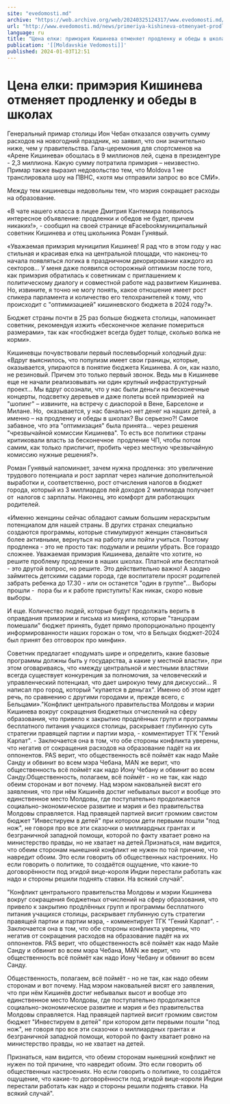 ```yaml
---
site: "evedomosti.md"
archive: "https://web.archive.org/web/20240325124317/www.evedomosti.md/news/primeriya-kishineva-otmenyaet-prodlenku-i-obedy-v-liceyah"
url: "http://www.evedomosti.md/news/primeriya-kishineva-otmenyaet-prodlenku-i-obedy-v-liceyah"
language: ru
title: "Цена елки: примэрия Кишинева отменяет продленку и обеды в школах"
publication: '[[Moldavskie Vedomosti]]'
published: 2024-01-03T12:51
---
```


# Цена елки: примэрия Кишинева отменяет продленку и обеды в школах

Генеральный примар столицы Ион Чебан отказался озвучить сумму расходов на новогодний праздник, но заявил, что они значительно ниже, чем у правительства. Гала-церемония для спортсменов на «Арене Кишинева» обошлась в 9 миллионов лей, сцена в президентуре - 2,3 миллиона. Какую сумму потратила примэрия – неизвестно. Примар также выразил недовольство тем, что Moldova 1 не транслировала шоу на ПВНС, «хотя мы отправили запрос во все СМИ».

Между тем кишиневцы недовольны тем, что мэрия сокращает расходы на образование.

«В чате нашего класса в лицее Дмитрия Кантемира появилось интересное объявление: продленки и обедов не будет, причем никаких!», - сообщил на своей странице вFacebookмуниципальный советник Кишинева и отец школьника Роман Гунявый.

«Уважаемая примэрия муниципия Кишинев! Я рад что в этом году у нас стильная и красивая елка на центральной площади, что наконец-то начала появляться логика в праздничном декорировании каждого из секторов… У меня даже появился осторожный оптимизм после того, как примэрия обратилась к советникам с приглашением к политическому диалогу и совместной работе над развитием Кишинева. Но, извините, я точно не могу понять, какое отношение имеет рост спикера парламента и количество его телохранителей к тому, что происходит с "оптимизацией" кишиневского бюджета в 2024 году?».

Бюджет страны почти в 25 раз больше бюджета столицы, напоминает советник, рекомендуя изжить «бесконечное желание помериться размерами», так как «госбюджет всегда будет толще, сколько волка не корми».

Кишиневцы почувствовали первый послевыборный холодный душ: «Вдруг выяснилось, что популизм имеет свои границы, которые, оказывается, упираются в понятие бюджета Кишинева. А он, как назло, не резиновый. Причем это только первый звонок. Ведь мы в Кишиневе еще не начали реализовывать ни один крупный инфраструктурный проект... Мы вдруг осознали, что у нас были деньги на бесконечные концерты, подсветку деревьев и даже полеты всей примэрией  на "шопинг" – извините, на встречу с диаспорой в Вене, Барселоне и Милане. Но,  оказывается, у нас банально нет денег на наших детей, а именно – на продленку и обеды в школах? Вы серьезно?! Самое забавное, что эта "оптимизация" была принята… через решения "чрезвычайной комиссии Кишинева". То есть все политики страны критиковали власть за бесконечное  продление ЧП, чтобы потом самим, как только приспичит, пробить через местную чрезвычайную комиссию нужные решения?».

Роман Гунявый напоминает, зачем нужна продленка: это увеличение трудового потенциала и рост зарплат через наличие дополнительной выработки и, соответственно, рост отчисления налогов в бюджет города, который из 3 миллиардов лей доходов 2 миллиарда получает от  налогов с зарплаты. Наконец, это комфорт для работающих родителей.

«Именно женщины сейчас обладают самым большим нераскрытым потенциалом для нашей страны. В других странах специально создаются программы, которые стимулируют женщин становиться более активными, вернуться на работу или пойти учиться. Поэтому продленка - это не просто так: подумали и решили убрать. Все гораздо сложнее. Уважаемая примэрия Кишинева, делайте что хотите, но решите проблему продленки в наших школах. Платной или бесплатной - это другой вопрос, но решите. Это действительно важно! А заодно займитесь детскими садами города, где воспитатели просят родителей забрать ребенка до 17.30 - или он останется "один в группе"… Выборы прошли -  пора бы и к работе приступить! Как никак, скоро новые выборы.

И еще. Количество людей, которые будут продолжать верить в оправдания примэрии и письма из минфина, которые "танцорам помешали" бюджет принять, будет прямо пропорционально проценту информированности наших горожан о том, что в Бельцах бюджет-2024 был принят без отговорок про минфин».

Советник предлагает «подумать шире и определить, какие базовые программы должны быть у государства, а какие у местной власти», при этом оговариваясь, что «между центральной и местными властями всегда существует конкуренция за полномочия, за человеческий и управленческий потенциал, что дает широкую тему для дискуссий… Я написал про город, который "купается в деньгах". Именно об этом идет речь, по сравнению с другими городами и, прежде всего, с Бельцами»."Конфликт центрального правительства Молдовы и мэрии Кишинева вокруг сокращения бюджетных отчислений на сферу образования, что привело к закрытию продлённых групп и программы бесплатного питания учащихся столицы, раскрывает глубинную суть стратегии правящей партии и партии мэра, - комментирует ТГК "Гений Карпат". - Заключается она в том, что обе стороны конфликта уверены, что негатив от сокращения расходов на образование падёт на их оппонентов. PAS верит, что общественность всё поймёт как надо Майе Санду и обвинит во всем мэра Чебана, MAN же верит, что общественность всё поймёт как надо Иону Чебану и обвинит во всем Санду.Общественность, полагаем, всё поймёт - но не так, как надо обеим сторонам и вот почему. Над мэром наковальней висят его заявления, что при нём Кишинёв достиг небывалых высот и вообще это единственное место Молдовы, где поступательно продолжается социально-экономическое развитие и мэрия и без правительства Молдовы справляется. Над правящей партией висит громким свистом бюджет "Инвестируем в детей" при котором дети первыми пошли "под нож", не говоря про все эти сказочки о миллиардных грантах и безграничной западной помощи, которой по факту хватает ровно на министерство правды, но не хватает на детей.Признаться, нам видится, что обеим сторонам нынешний конфликт не нужен по той причине, что навредит обоим. Это если говорить об общественных настроениях. Но если говорить о политике, то создаётся ощущение, что какие-то договорённости под эгидой вице-короля Индии перестали работать как надо и стороны решили поднять ставки. На всякий случай".

"Конфликт центрального правительства Молдовы и мэрии Кишинева вокруг сокращения бюджетных отчислений на сферу образования, что привело к закрытию продлённых групп и программы бесплатного питания учащихся столицы, раскрывает глубинную суть стратегии правящей партии и партии мэра, - комментирует ТГК "Гений Карпат". - Заключается она в том, что обе стороны конфликта уверены, что негатив от сокращения расходов на образование падёт на их оппонентов. PAS верит, что общественность всё поймёт как надо Майе Санду и обвинит во всем мэра Чебана, MAN же верит, что общественность всё поймёт как надо Иону Чебану и обвинит во всем Санду.

Общественность, полагаем, всё поймёт - но не так, как надо обеим сторонам и вот почему. Над мэром наковальней висят его заявления, что при нём Кишинёв достиг небывалых высот и вообще это единственное место Молдовы, где поступательно продолжается социально-экономическое развитие и мэрия и без правительства Молдовы справляется. Над правящей партией висит громким свистом бюджет "Инвестируем в детей" при котором дети первыми пошли "под нож", не говоря про все эти сказочки о миллиардных грантах и безграничной западной помощи, которой по факту хватает ровно на министерство правды, но не хватает на детей.

Признаться, нам видится, что обеим сторонам нынешний конфликт не нужен по той причине, что навредит обоим. Это если говорить об общественных настроениях. Но если говорить о политике, то создаётся ощущение, что какие-то договорённости под эгидой вице-короля Индии перестали работать как надо и стороны решили поднять ставки. На всякий случай".